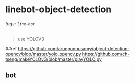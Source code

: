 # linebot-object-detection
###### tags: `line-bot`
> use YOLOV3

##ref
https://github.com/arunponnusamy/object-detection-opencv/blob/master/yolo_opencv.py
https://github.com/ch-tseng/makeYOLOv3/blob/master/playYOLO.py
## bot


